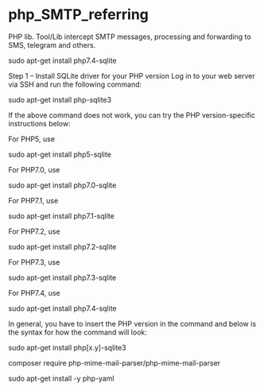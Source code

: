 # php_SMTP_referring
PHP lib. Tool/Lib intercept SMTP messages, processing and forwarding to SMS, telegram and others.


sudo apt-get install php7.4-sqlite

Step 1 – Install SQLite driver for your PHP version
Log in to your web server via SSH and run the following command:

sudo apt-get install php-sqlite3

If the above command does not work, you can try the PHP version-specific instructions below:

For PHP5, use

sudo apt-get install php5-sqlite

For PHP7.0, use

sudo apt-get install php7.0-sqlite

For PHP7.1, use

sudo apt-get install php7.1-sqlite

For PHP7.2, use

sudo apt-get install php7.2-sqlite

For PHP7.3, use

sudo apt-get install php7.3-sqlite

For PHP7.4, use

sudo apt-get install php7.4-sqlite

In general, you have to insert the PHP version in the command and below is the syntax for how the command will look:

sudo apt-get install php[x.y]-sqlite3


composer require php-mime-mail-parser/php-mime-mail-parser

sudo apt-get install -y php-yaml


